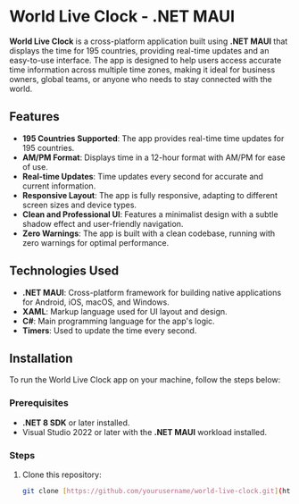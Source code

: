 # World Live Clock - .NET MAUI

**World Live Clock** is a cross-platform application built using **.NET MAUI** that displays the time for 195 countries, providing real-time updates and an easy-to-use interface. The app is designed to help users access accurate time information across multiple time zones, making it ideal for business owners, global teams, or anyone who needs to stay connected with the world.

## Features

- **195 Countries Supported**: The app provides real-time time updates for 195 countries.
- **AM/PM Format**: Displays time in a 12-hour format with AM/PM for ease of use.
- **Real-time Updates**: Time updates every second for accurate and current information.
- **Responsive Layout**: The app is fully responsive, adapting to different screen sizes and device types.
- **Clean and Professional UI**: Features a minimalist design with a subtle shadow effect and user-friendly navigation.
- **Zero Warnings**: The app is built with a clean codebase, running with zero warnings for optimal performance.



## Technologies Used

- **.NET MAUI**: Cross-platform framework for building native applications for Android, iOS, macOS, and Windows.
- **XAML**: Markup language used for UI layout and design.
- **C#**: Main programming language for the app's logic.
- **Timers**: Used to update the time every second.

## Installation

To run the World Live Clock app on your machine, follow the steps below:

### Prerequisites

- **.NET 8 SDK** or later installed.
- Visual Studio 2022 or later with the **.NET MAUI** workload installed.

### Steps

1. Clone this repository:
   ```bash
   git clone [https://github.com/yourusername/world-live-clock.git](https://github.com/GpSoftWorks/WordLiveClock.git)

